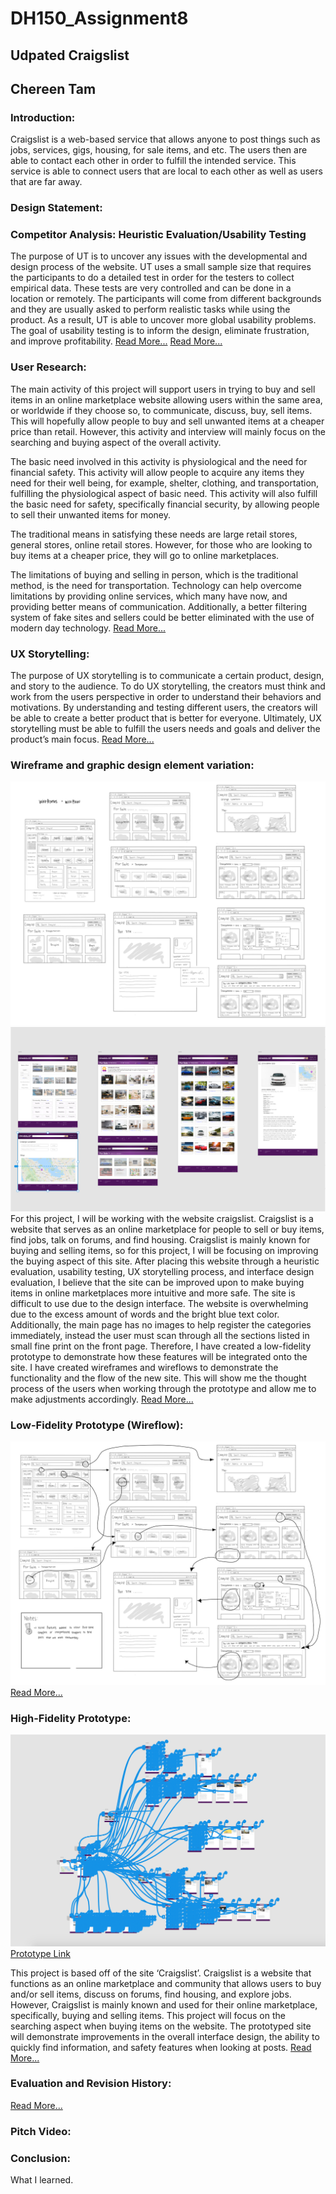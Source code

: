 # DH150_Assignment8

## Udpated Craigslist
## Chereen Tam


### Introduction:
Craigslist is a web-based service that allows anyone to post things such as jobs, services, gigs, housing, for sale items, and etc. The users then are able to contact each other in order to fulfill the intended service. This service is able to connect users that are local to each other as well as users that are far away.



### Design Statement:


### Competitor Analysis: Heuristic Evaluation/Usability Testing
The purpose of UT is to uncover any issues with the developmental and design process of the website. UT uses a small sample size that requires the participants to do a detailed test in order for the testers to collect empirical data. These tests are very controlled and can be done in a location or remotely. The participants will come from different backgrounds and they are usually asked to perform realistic tasks while using the product. As a result, UT is able to uncover more global usability problems. The goal of usability testing is to inform the design, eliminate frustration, and improve profitability.
[Read More...](https://github.com/chereeny/DH150_Assignment1)
[Read More...](https://github.com/chereeny/DH150-Assignment2)


### User Research: 
The main activity of this project will support users in trying to buy and sell items in an online marketplace website allowing users within the same area, or worldwide if they choose so, to communicate, discuss, buy, sell items. This will hopefully allow people to buy and sell unwanted items at a cheaper price than retail. However, this activity and interview will mainly focus on the searching and buying aspect of the overall activity.

The basic need involved in this activity is physiological and the need for financial safety. This activity will allow people to acquire any items they need for their well being, for example, shelter, clothing, and transportation, fulfilling the physiological aspect of basic need. This activity will also fulfill the basic need for safety, specifically financial security, by allowing people to sell their unwanted items for money.

The traditional means in satisfying these needs are large retail stores, general stores, online retail stores. However, for those who are looking to buy items at a cheaper price, they will go to online marketplaces.

The limitations of buying and selling in person, which is the traditional method, is the need for transportation. Technology can help overcome limitations by providing online services, which many have now, and providing better means of communication. Additionally, a better filtering system of fake sites and sellers could be better eliminated with the use of modern day technology.
[Read More...](https://github.com/chereeny/-DH150-Assignment4)


### UX Storytelling:
The purpose of UX storytelling is to communicate a certain product, design, and story to the audience. To do UX storytelling, the creators must think and work from the users perspective in order to understand their behaviors and motivations. By understanding and testing different users, the creators will be able to create a better product that is better for everyone. Ultimately, UX storytelling must be able to fulfill the users needs and goals and deliver the product’s main focus.
[Read More...](https://github.com/chereeny/DH150-Assignment5)


### Wireframe and graphic design element variation:

![Lofiflow](1.png)
![Lofiflow](ScreenDesigns.png)
For this project, I will be working with the website craigslist. Craigslist is a website that serves as an online marketplace for people to sell or buy items, find jobs, talk on forums, and find housing. Craigslist is mainly known for buying and selling items, so for this project, I will be focusing on improving the buying aspect of this site.
After placing this website through a heuristic evaluation, usability testing, UX storytelling process, and interface design evaluation, I believe that the site can be improved upon to make buying items in online marketplaces more intuitive and more safe. The site is difficult to use due to the design interface. The website is overwhelming due to the excess amount of words and the bright blue text color. Additionally, the main page has no images to help register the categories immediately, instead the user must scan through all the sections listed in small fine print on the front page.
Therefore, I have created a low-fidelity prototype to demonstrate how these features will be integrated onto the site. I have created wireframes and wireflows to demonstrate the functionality and the flow of the new site. This will show me the thought process of the users when working through the prototype and allow me to make adjustments accordingly.
[Read More...](https://github.com/chereeny/DH150-Assignment6)


### Low-Fidelity Prototype (Wireflow):
![Lofiflow](2.png)
[Read More...](https://github.com/chereeny/DH150-Assignment6)


### High-Fidelity Prototype:
![Lofiflow](Wireflow.png)
[Prototype Link](https://xd.adobe.com/view/65c01a42-19a9-414c-55ef-66b362ae7e15-13f1/)

This project is based off of the site ‘Craigslist’. Craigslist is a website that functions as an online marketplace and community that allows users to buy and/or sell items, discuss on forums, find housing, and explore jobs. However, Craigslist is mainly known and used for their online marketplace, specifically, buying and selling items. This project will focus on the searching aspect when buying items on the website. The prototyped site will demonstrate improvements in the overall interface design, the ability to quickly find information, and safety features when looking at posts.
[Read More...](https://github.com/chereeny/DH150-Assignment7)


### Evaluation and Revision History:
[Read More...]()
### Pitch Video:

### Conclusion:

What I learned.
